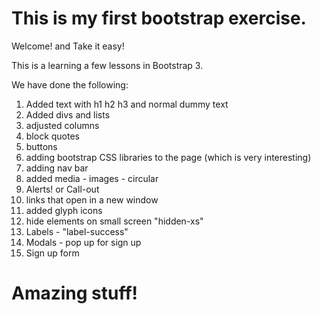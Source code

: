 # This is my first bootstrap exercise.

Welcome! and Take it easy!

This is a learning a few lessons in Bootstrap 3.

We have done the following: 
1. Added text with h1 h2 h3 and normal dummy text
2. Added divs and lists
3. adjusted columns
4. block quotes
5. buttons
6. adding bootstrap CSS libraries to the page (which is very interesting)
7. adding nav bar
8. added media - images - circular
9. Alerts! or Call-out
10. links that open in a new window
11. added glyph icons
12. hide elements on small screen "hidden-xs"
13. Labels - "label-success"
14. Modals - pop up for sign up
15. Sign up form

<h1>Amazing stuff!</h1>